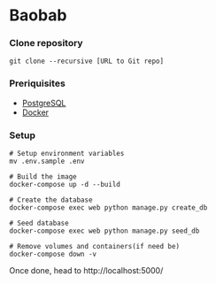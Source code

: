 # Baobab

### Clone repository

`git clone --recursive [URL to Git repo]`

### Preriquisites
* [PostgreSQL](https://www.postgresql.org)
* [Docker](https://www.docker.com) 



### Setup 

```
# Setup environment variables
mv .env.sample .env 

# Build the image
docker-compose up -d --build

# Create the database
docker-compose exec web python manage.py create_db

# Seed database
docker-compose exec web python manage.py seed_db 

# Remove volumes and containers(if need be)
docker-compose down -v 

```


Once done, head to http://localhost:5000/
